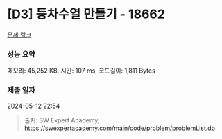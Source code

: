 # [D3] 등차수열 만들기 - 18662 

[문제 링크](https://swexpertacademy.com/main/code/problem/problemDetail.do?contestProbId=AYo-e9EKmGoDFAQI) 

### 성능 요약

메모리: 45,252 KB, 시간: 107 ms, 코드길이: 1,811 Bytes

### 제출 일자

2024-05-12 22:54



> 출처: SW Expert Academy, https://swexpertacademy.com/main/code/problem/problemList.do
